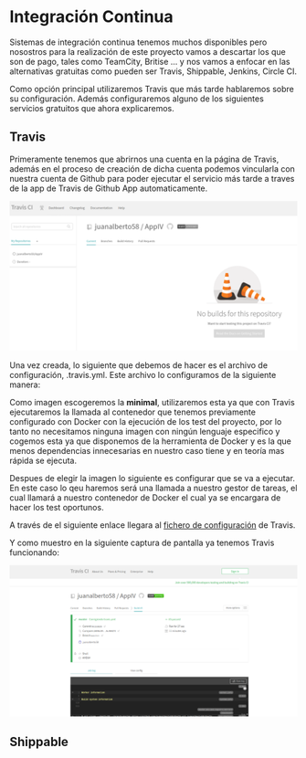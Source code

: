 # Integración Continua

Sistemas de integración continua tenemos muchos disponibles pero nosostros para la realización de este proyecto vamos a descartar los que son de pago, tales como TeamCity, Britise ... y nos vamos a enfocar en las alternativas gratuitas como pueden ser Travis, Shippable, Jenkins, Circle CI.

Como opción principal utilizaremos Travis que más tarde hablaremos sobre su configuración. Además configuraremos alguno de los siguientes servicios gratuitos que ahora explicaremos.


## Travis

Primeramente tenemos que abrirnos una cuenta en la página de Travis, además en el proceso de creación de dicha cuenta podemos vincularla con nuestra cuenta de Github para poder ejecutar el servicio más tarde a traves de la app de Travis de Github App automaticamente.

![travis1](../image/travis1.png)

Una vez creada, lo siguiente que debemos de hacer es el archivo de configuración, .travis.yml. Este archivo lo configuramos de la siguiente manera:

Como imagen escogeremos la **minimal**, utilizaremos esta ya que con Travis ejecutaremos la llamada al contenedor que tenemos previamente configurado con Docker con la ejecución de los test del proyecto, por lo tanto no necesitamos ninguna imagen con ningún lenguaje especifico y cogemos esta ya que disponemos de la herramienta de Docker y es la que menos dependencias innecesarias en nuestro caso tiene y en teoría mas rápida se ejecuta.

Despues de elegir la imagen lo siguiente es configurar que se va a ejecutar. En este caso lo qeu haremos será una llamada a nuestro gestor de tareas, el cual llamará a nuestro contenedor de Docker el cual ya se encargara de hacer los test oportunos.

A través de el siguiente enlace llegara al [fichero de configuración](https://github.com/juanalberto58/AppIV/blob/master/.travis.yml) de Travis.

Y como muestro en la siguiente captura de pantalla ya tenemos Travis funcionando:

![Travis-funcionando](../image/travis-funcionando.png)

## Shippable

